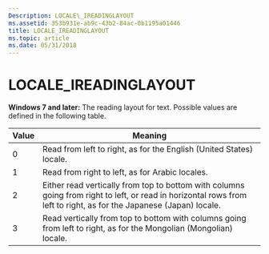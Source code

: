 ```yaml
---
Description: LOCALE\_IREADINGLAYOUT
ms.assetid: 353b931e-ab9c-43b2-84ac-0b1195a01446
title: LOCALE_IREADINGLAYOUT
ms.topic: article
ms.date: 05/31/2018
---
```


# LOCALE\_IREADINGLAYOUT

**Windows 7 and later:** The reading layout for text. Possible values are defined in the following table.



| Value | Meaning                                                                                                                                                             |
|-------|---------------------------------------------------------------------------------------------------------------------------------------------------------------------|
| 0     | Read from left to right, as for the English (United States) locale.                                                                                                 |
| 1     | Read from right to left, as for Arabic locales.                                                                                                                     |
| 2     | Either read vertically from top to bottom with columns going from right to left, or read in horizontal rows from left to right, as for the Japanese (Japan) locale. |
| 3     | Read vertically from top to bottom with columns going from left to right, as for the Mongolian (Mongolian) locale.                                                  |



 

 

 




